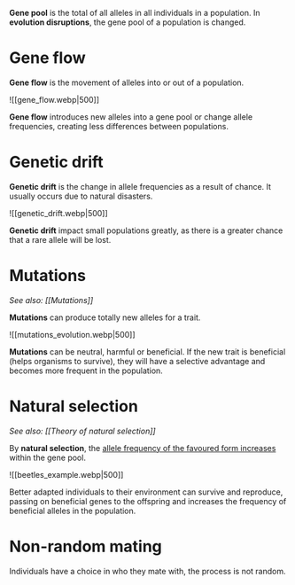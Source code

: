 **Gene pool** is the total of all alleles in all individuals in a population. In **evolution disruptions**, the gene pool of a population is changed.

# Gene flow
**Gene flow** is the movement of alleles into or out of a population.

![[gene_flow.webp|500]]

**Gene flow** introduces new alleles into a gene pool or change allele frequencies, creating less differences between populations.

# Genetic drift
**Genetic drift** is the change in allele frequencies as a result of chance. It usually occurs due to natural disasters.

![[genetic_drift.webp|500]]

**Genetic drift** impact small populations greatly, as there is a greater chance that a rare allele will be lost.

# Mutations
*See also: [[Mutations]]*

**Mutations** can produce totally new alleles for a trait.

![[mutations_evolution.webp|500]]

**Mutations** can be neutral, harmful or beneficial. If the new trait is beneficial (helps organisms to survive), they will have a <span class="hi-blue">selective advantage</span> and becomes more frequent in the population.

# Natural selection
*See also: [[Theory of natural selection]]*

By **natural selection**, the <u>allele frequency of the favoured form increases</u> within the gene pool.

![[beetles_example.webp|500]]

Better adapted individuals to their environment can survive and reproduce, passing on beneficial genes to the offspring and increases the frequency of beneficial alleles in the population.

# Non-random mating
Individuals have a choice in who they mate with, the process is not random.
